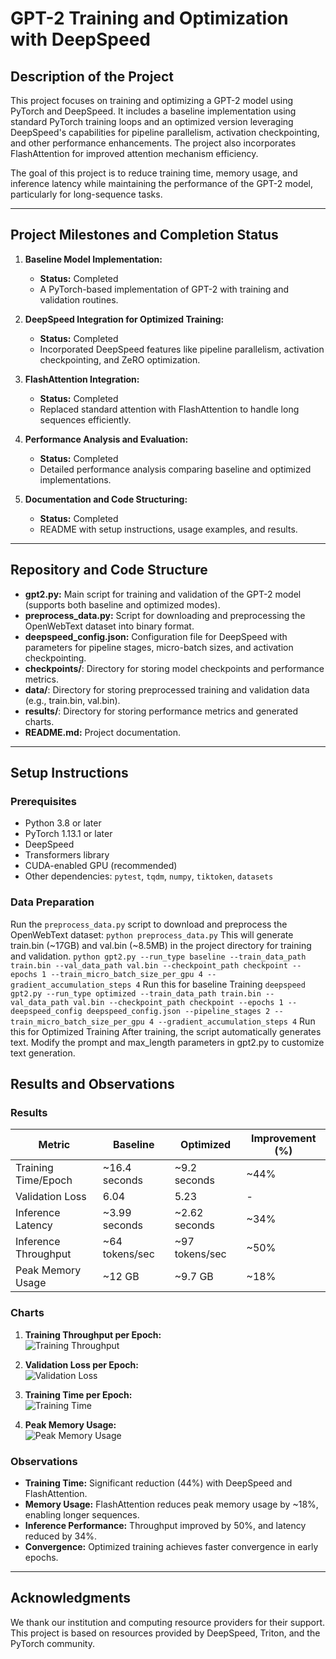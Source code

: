 # **GPT-2 Training and Optimization with DeepSpeed**

## **Description of the Project**
This project focuses on training and optimizing a GPT-2 model using PyTorch and DeepSpeed. It includes a baseline implementation using standard PyTorch training loops and an optimized version leveraging DeepSpeed's capabilities for pipeline parallelism, activation checkpointing, and other performance enhancements. The project also incorporates FlashAttention for improved attention mechanism efficiency.

The goal of this project is to reduce training time, memory usage, and inference latency while maintaining the performance of the GPT-2 model, particularly for long-sequence tasks.

---

## **Project Milestones and Completion Status**

1. **Baseline Model Implementation:**  
   - **Status:** Completed  
   - A PyTorch-based implementation of GPT-2 with training and validation routines.

2. **DeepSpeed Integration for Optimized Training:**  
   - **Status:** Completed  
   - Incorporated DeepSpeed features like pipeline parallelism, activation checkpointing, and ZeRO optimization.

3. **FlashAttention Integration:**  
   - **Status:** Completed  
   - Replaced standard attention with FlashAttention to handle long sequences efficiently.

4. **Performance Analysis and Evaluation:**  
   - **Status:** Completed  
   - Detailed performance analysis comparing baseline and optimized implementations.

5. **Documentation and Code Structuring:**  
   - **Status:** Completed  
   - README with setup instructions, usage examples, and results.

---

## **Repository and Code Structure**

- **gpt2.py:** Main script for training and validation of the GPT-2 model (supports both baseline and optimized modes).  
- **preprocess_data.py:** Script for downloading and preprocessing the OpenWebText dataset into binary format.  
- **deepspeed_config.json:** Configuration file for DeepSpeed with parameters for pipeline stages, micro-batch sizes, and activation checkpointing.  
- **checkpoints/**: Directory for storing model checkpoints and performance metrics.  
- **data/**: Directory for storing preprocessed training and validation data (e.g., train.bin, val.bin).  
- **results/**: Directory for storing performance metrics and generated charts.  
- **README.md:** Project documentation.

---

## **Setup Instructions**

### **Prerequisites**
- Python 3.8 or later  
- PyTorch 1.13.1 or later  
- DeepSpeed  
- Transformers library  
- CUDA-enabled GPU (recommended)  
- Other dependencies: `pytest`, `tqdm`, `numpy`, `tiktoken`, `datasets`

### **Data Preparation**
Run the `preprocess_data.py` script to download and preprocess the OpenWebText dataset:
`python preprocess_data.py` This will generate train.bin (~17GB) and val.bin (~8.5MB) in the project directory for training and validation.
`python gpt2.py --run_type baseline --train_data_path train.bin --val_data_path val.bin --checkpoint_path checkpoint --epochs 1 --train_micro_batch_size_per_gpu 4 --gradient_accumulation_steps 4` Run this for baseline Training
`deepspeed gpt2.py --run_type optimized --train_data_path train.bin --val_data_path val.bin --checkpoint_path checkpoint --epochs 1 --deepspeed_config deepspeed_config.json --pipeline_stages 2 --train_micro_batch_size_per_gpu 4 --gradient_accumulation_steps 4` Run this for Optimized Training
After training, the script automatically generates text. Modify the prompt and max_length parameters in gpt2.py to customize text generation.



## **Results and Observations**

### **Results**

| Metric              | Baseline         | Optimized         | Improvement (%) |  
|---------------------|------------------|-------------------|-----------------|  
| Training Time/Epoch | ~16.4 seconds    | ~9.2 seconds      | ~44%            |  
| Validation Loss     | 6.04             | 5.23              | -               |  
| Inference Latency   | ~3.99 seconds    | ~2.62 seconds     | ~34%            |  
| Inference Throughput| ~64 tokens/sec   | ~97 tokens/sec    | ~50%            |  
| Peak Memory Usage   | ~12 GB           | ~9.7 GB           | ~18%            |  

### **Charts**

1. **Training Throughput per Epoch:**  
   ![Training Throughput](results/training_throughput.png)

2. **Validation Loss per Epoch:**  
   ![Validation Loss](results/validation_loss.png)

3. **Training Time per Epoch:**  
   ![Training Time](results/training_time.png)

4. **Peak Memory Usage:**  
   ![Peak Memory Usage](results/peak_memory_usage.png)

### **Observations**
- **Training Time:** Significant reduction (44%) with DeepSpeed and FlashAttention.  
- **Memory Usage:** FlashAttention reduces peak memory usage by ~18%, enabling longer sequences.  
- **Inference Performance:** Throughput improved by 50%, and latency reduced by 34%.  
- **Convergence:** Optimized training achieves faster convergence in early epochs.

---

## **Acknowledgments**
We thank our institution and computing resource providers for their support. This project is based on resources provided by DeepSpeed, Triton, and the PyTorch community.


